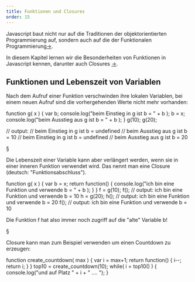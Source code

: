 ```yaml
---
title: Funktionen und Closures
order: 15
---
```


Javascript baut nicht nur auf die Traditionen der
objektorientierten Programmierung auf, sondern auch
auf die der Funktionalen Programmierung[&rarr;](http://de.wikipedia.org/wiki/Funktionale_Programmierung).

In diesem Kapitel lernen wir die Besonderheiten
von Funktionen in Javascript kennen, darunter
auch Closures [&rarr;](http://de.wikipedia.org/wiki/Closure).


## Funktionen und Lebenszeit von Variablen

Nach dem Aufruf einer Funktion verschwinden ihre lokalen Variablen,
bei einem neuen Aufruf sind die vorhergehenden Werte nicht mehr vorhanden:

<javascript caption="Lebenszeit einer Variable in einer Funktionen">
  function g( x ) {
    var b;
    console.log("beim Einstieg in g ist b = " + b );
    b = x;
    console.log("beim Ausstieg aus g ist b = " + b );
  }
  g(10);
  g(20);

  // output:
  // beim Einstieg in g ist b = undefined
  // beim Ausstieg aus g ist b = 10
  // beim Einstieg in g ist b = undefined
  // beim Ausstieg aus g ist b = 20
</javascript>

§

Die Lebenszeit einer Variable kann aber verlängert werden, wenn sie in einer
inneren Funktion verwendet wird. Das nennt man eine Closure (deutsch: "Funktionsabschluss").

<javascript caption="Closure verlängert die Lebenszeit einer Variable in einer Funktionen">
  function g( x ) {
    var b = x;
    return function() {
      console.log("ich bin eine Funktion und verwende b = " + b );
    }
  }
  f = g(10);
  f();
  // output: ich bin eine Funktion und verwende b = 10
  h = g(20);
  h();
  // output: ich bin eine Funktion und verwende b = 20
  f();
  // output: ich bin eine Funktion und verwende b = 10
</javascript>

Die Funktion f hat also immer noch zugriff auf die "alte" Variable b!

§

Closure kann man zum Beispiel verwenden um einen Countdown zu erzeugen:

<javascript caption="Erzeuge eine Countdown-Funktion">
  function create_countdown( max ) {
    var i = max+1;
    return function() {
      i--;
      return i;
    }
  } 
  top10 = create_countdown(10);
  while( i = top10() ) {
    console.log("und auf Platz " + i + " .... ");
  }
</javascript>


